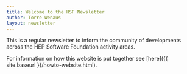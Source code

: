 ```yaml
---
title: Welcome to the HSF Newsletter
author: Torre Wenaus
layout: newsletter
---
```


This is a regular newsletter to inform the community of developments across the
HEP Software Foundation activity areas.

For information on how this website is put together see
[here]({{ site.baseurl }}/howto-website.html).

<!--more-->
